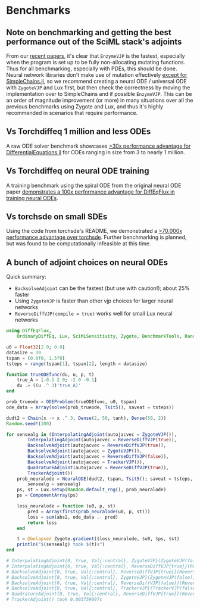 # Benchmarks

## Note on benchmarking and getting the best performance out of the SciML stack's adjoints

From our [recent papers](https://arxiv.org/abs/1812.01892), it's clear that `EnzymeVJP` is the fastest,
especially when the program is set up to be fully non-allocating mutating functions. Thus for all benchmarking,
especially with PDEs, this should be done. Neural network libraries don't make use of mutation effectively
[except for SimpleChains.jl](https://julialang.org/blog/2022/04/simple-chains/), so we recommend creating a
neural ODE / universal ODE with `ZygoteVJP` and Lux first, but then check the correctness by moving the
implementation over to SimpleChains and if possible `EnzymeVJP`. This can be an order of magnitude improvement
(or more) in many situations over all the previous benchmarks using Zygote and Lux, and thus it's
highly recommended in scenarios that require performance.

## Vs Torchdiffeq 1 million and less ODEs

A raw ODE solver benchmark showcases [>30x performance advantage for DifferentialEquations.jl](https://gist.github.com/ChrisRackauckas/cc6ac746e2dfd285c28e0584a2bfd320)
for ODEs ranging in size from 3 to nearly 1 million.

## Vs Torchdiffeq on neural ODE training

A training benchmark using the spiral ODE from the original neural ODE paper
[demonstrates a 100x performance advantage for DiffEqFlux in training neural ODEs](https://gist.github.com/ChrisRackauckas/4a4d526c15cc4170ce37da837bfc32c4).

## Vs torchsde on small SDEs

Using the code from torchsde's README, we demonstrated a [>70,000x performance
advantage over torchsde](https://gist.github.com/ChrisRackauckas/6a03e7b151c86b32d74b41af54d495c6).
Further benchmarking is planned, but was found to be computationally infeasible
at this time.

## A bunch of adjoint choices on neural ODEs

Quick summary:

  - `BacksolveAdjoint` can be the fastest (but use with caution!); about 25% faster
  - Using `ZygoteVJP` is faster than other vjp choices for larger neural networks
  - `ReverseDiffVJP(compile = true)` works well for small Lux neural networks

```julia
using DiffEqFlux,
    OrdinaryDiffEq, Lux, SciMLSensitivity, Zygote, BenchmarkTools, Random, ComponentArrays

u0 = Float32[2.0; 0.0]
datasize = 30
tspan = (0.0f0, 1.5f0)
tsteps = range(tspan[1], tspan[2], length = datasize)

function trueODEfunc(du, u, p, t)
    true_A = [-0.1 2.0; -2.0 -0.1]
    du .= ((u .^ 3)'true_A)'
end

prob_trueode = ODEProblem(trueODEfunc, u0, tspan)
ode_data = Array(solve(prob_trueode, Tsit5(), saveat = tsteps))

dudt2 = Chain(x -> x .^ 3, Dense(2, 50, tanh), Dense(50, 2))
Random.seed!(100)

for sensealg in (InterpolatingAdjoint(autojacvec = ZygoteVJP()),
        InterpolatingAdjoint(autojacvec = ReverseDiffVJP(true)),
        BacksolveAdjoint(autojacvec = ReverseDiffVJP(true)),
        BacksolveAdjoint(autojacvec = ZygoteVJP()),
        BacksolveAdjoint(autojacvec = ReverseDiffVJP(false)),
        BacksolveAdjoint(autojacvec = TrackerVJP()),
        QuadratureAdjoint(autojacvec = ReverseDiffVJP(true)),
        TrackerAdjoint())
    prob_neuralode = NeuralODE(dudt2, tspan, Tsit5(); saveat = tsteps,
        sensealg = sensealg)
    ps, st = Lux.setup(Random.default_rng(), prob_neuralode)
    ps = ComponentArray(ps)

    loss_neuralode = function (u0, p, st)
        pred = Array(first(prob_neuralode(u0, p, st)))
        loss = sum(abs2, ode_data .- pred)
        return loss
    end

    t = @belapsed Zygote.gradient($loss_neuralode, $u0, $ps, $st)
    println("$(sensealg) took $(t)s")
end

# InterpolatingAdjoint{0, true, Val{:central}, ZygoteVJP}(ZygoteVJP(false), false, false) took 0.029134224s
# InterpolatingAdjoint{0, true, Val{:central}, ReverseDiffVJP{true}}(ReverseDiffVJP{true}(), false, false) took 0.001657377s
# BacksolveAdjoint{0, true, Val{:central}, ReverseDiffVJP{true}}(ReverseDiffVJP{true}(), true, false) took 0.002477057s
# BacksolveAdjoint{0, true, Val{:central}, ZygoteVJP}(ZygoteVJP(false), true, false) took 0.031533335s
# BacksolveAdjoint{0, true, Val{:central}, ReverseDiffVJP{false}}(ReverseDiffVJP{false}(), true, false) took 0.004605386s
# BacksolveAdjoint{0, true, Val{:central}, TrackerVJP}(TrackerVJP(false), true, false) took 0.044568018s
# QuadratureAdjoint{0, true, Val{:central}, ReverseDiffVJP{true}}(ReverseDiffVJP{true}(), 1.0e-6, 0.001) took 0.002489559s
# TrackerAdjoint() took 0.003759097s

```
